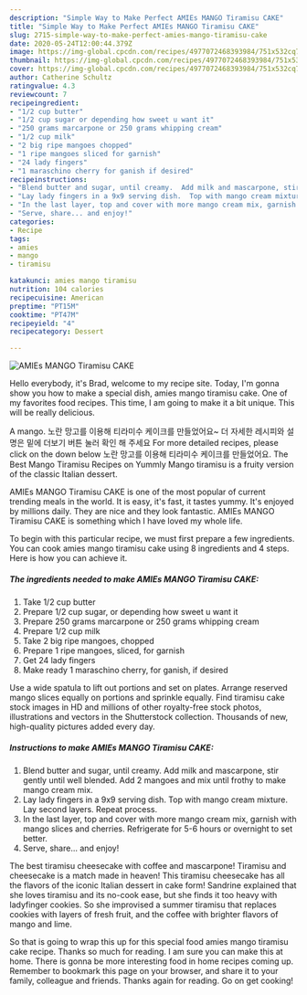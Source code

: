 ```yaml
---
description: "Simple Way to Make Perfect AMIEs MANGO Tiramisu CAKE"
title: "Simple Way to Make Perfect AMIEs MANGO Tiramisu CAKE"
slug: 2715-simple-way-to-make-perfect-amies-mango-tiramisu-cake
date: 2020-05-24T12:00:44.379Z
image: https://img-global.cpcdn.com/recipes/4977072468393984/751x532cq70/amies-mango-tiramisu-cake-recipe-main-photo.jpg
thumbnail: https://img-global.cpcdn.com/recipes/4977072468393984/751x532cq70/amies-mango-tiramisu-cake-recipe-main-photo.jpg
cover: https://img-global.cpcdn.com/recipes/4977072468393984/751x532cq70/amies-mango-tiramisu-cake-recipe-main-photo.jpg
author: Catherine Schultz
ratingvalue: 4.3
reviewcount: 7
recipeingredient:
- "1/2 cup butter"
- "1/2 cup sugar or depending how sweet u want it"
- "250 grams marcarpone or 250 grams whipping cream"
- "1/2 cup milk"
- "2 big ripe mangoes chopped"
- "1 ripe mangoes sliced for garnish"
- "24 lady fingers"
- "1 maraschino cherry for ganish if desired"
recipeinstructions:
- "Blend butter and sugar, until creamy.  Add milk and mascarpone, stir gently until well blended.  Add 2 mangoes and mix until frothy to make mango cream mix."
- "Lay lady fingers in a 9x9 serving dish.  Top with mango cream mixture.  Lay second layers.  Repeat process."
- "In the last layer, top and cover with more mango cream mix, garnish with mango slices and cherries.  Refrigerate for 5-6 hours or overnight to set better."
- "Serve, share... and enjoy!"
categories:
- Recipe
tags:
- amies
- mango
- tiramisu

katakunci: amies mango tiramisu 
nutrition: 104 calories
recipecuisine: American
preptime: "PT15M"
cooktime: "PT47M"
recipeyield: "4"
recipecategory: Dessert

---
```



![AMIEs MANGO Tiramisu CAKE](https://img-global.cpcdn.com/recipes/4977072468393984/751x532cq70/amies-mango-tiramisu-cake-recipe-main-photo.jpg)

Hello everybody, it's Brad, welcome to my recipe site. Today, I'm gonna show you how to make a special dish, amies mango tiramisu cake. One of my favorites food recipes. This time, I am going to make it a bit unique. This will be really delicious.

A mango. 노란 망고를 이용해 티라미수 케이크를 만들었어요~ 더 자세한 레시피와 설명은 밑에 더보기 버튼 눌러 확인 해 주세요 For more detailed recipes, please click on the down below 노란 망고를 이용해 티라미수 케이크를 만들었어요. The Best Mango Tiramisu Recipes on Yummly Mango tiramisu is a fruity version of the classic Italian dessert.

AMIEs MANGO Tiramisu CAKE is one of the most popular of current trending meals in the world. It is easy, it's fast, it tastes yummy. It's enjoyed by millions daily. They are nice and they look fantastic. AMIEs MANGO Tiramisu CAKE is something which I have loved my whole life.


To begin with this particular recipe, we must first prepare a few ingredients. You can cook amies mango tiramisu cake using 8 ingredients and 4 steps. Here is how you can achieve it.

<!--inarticleads1-->

##### The ingredients needed to make AMIEs MANGO Tiramisu CAKE:

1. Take 1/2 cup butter
1. Prepare 1/2 cup sugar, or depending how sweet u want it
1. Prepare 250 grams marcarpone or 250 grams whipping cream
1. Prepare 1/2 cup milk
1. Take 2 big ripe mangoes, chopped
1. Prepare 1 ripe mangoes, sliced, for garnish
1. Get 24 lady fingers
1. Make ready 1 maraschino cherry, for ganish, if desired


Use a wide spatula to lift out portions and set on plates. Arrange reserved mango slices equally on portions and sprinkle equally. Find tiramisu cake stock images in HD and millions of other royalty-free stock photos, illustrations and vectors in the Shutterstock collection. Thousands of new, high-quality pictures added every day. 

<!--inarticleads2-->

##### Instructions to make AMIEs MANGO Tiramisu CAKE:

1. Blend butter and sugar, until creamy.  Add milk and mascarpone, stir gently until well blended.  Add 2 mangoes and mix until frothy to make mango cream mix.
1. Lay lady fingers in a 9x9 serving dish.  Top with mango cream mixture.  Lay second layers.  Repeat process.
1. In the last layer, top and cover with more mango cream mix, garnish with mango slices and cherries.  Refrigerate for 5-6 hours or overnight to set better.
1. Serve, share... and enjoy!


The best tiramisu cheesecake with coffee and mascarpone! Tiramisu and cheesecake is a match made in heaven! This tiramisu cheesecake has all the flavors of the iconic Italian dessert in cake form! Sandrine explained that she loves tiramisu and its no-cook ease, but she finds it too heavy with ladyfinger cookies. So she improvised a summer tiramisu that replaces cookies with layers of fresh fruit, and the coffee with brighter flavors of mango and lime. 

So that is going to wrap this up for this special food amies mango tiramisu cake recipe. Thanks so much for reading. I am sure you can make this at home. There is gonna be more interesting food in home recipes coming up. Remember to bookmark this page on your browser, and share it to your family, colleague and friends. Thanks again for reading. Go on get cooking!
